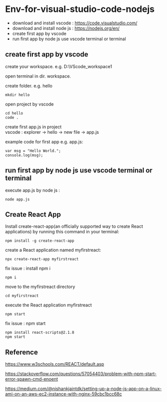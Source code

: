# Env-for-visual-studio-code-nodejs
 - download and install vscode : https://code.visualstudio.com/
 - download and install node js : https://nodejs.org/en/
 - create first app by vscode
 - run first app by node js use vscode terminal or terminal
 
## create first app by vscode
create your workspace. e.g. D:\VScode_workspace1

open terminal in dir. workspace.

create folder. e.g. hello
 
    mkdir hello
    
open project by vscode
 
    cd hello
    code .
    
 create first app.js in project    
     vscode : explorer -> hello -> new file -> app.js
 
 example code for first app e.g. app.js:
 
    var msg = "Hello World.";
    console.log(msg);
    
 
## run first app by node js use vscode terminal or terminal
execute app.js by node js :
    
    node app.js

## Create React App
Install create-react-app(an officially supported way to create React applications) by running this command in your terminal:
    
    npm install -g create-react-app
    
create a React application named myfirstreact:

    npx create-react-app myfirstreact
    
fix issue : install npm i
    
    npm i
    
move to the myfirstreact directory

    cd myfirstreact
    
execute the React application myfirstreact

    npm start
    
fix issue : npm start 
    
    npm install react-scripts@2.1.8
    npm start
    
## Reference
  https://www.w3schools.com/REACT/default.asp 
  
  https://stackoverflow.com/questions/57054403/problem-with-npm-start-error-spawn-cmd-enoent
  
  https://medium.com/@nishankjaintdk/setting-up-a-node-js-app-on-a-linux-ami-on-an-aws-ec2-instance-with-nginx-59cbc1bcc68c
